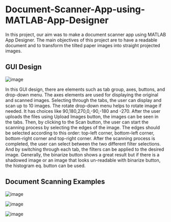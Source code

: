 # Document-Scanner-App-using-MATLAB-App-Designer

In this project, our aim was to make a document scanner app using MATLAB App Designer. The main objectives of this project are to have a readable document and to transform the tilted paper images into straight projected images.

## GUI Design

![image](https://github.com/cerenkilic/Document-Scanner-App-using-MATLAB-App-Designer/assets/74498810/1adefd8b-e267-42ea-a036-e0f7cdf20bff)

In this GUI design, there are elements such as tab group, axes, buttons, and drop-down menu. The axes elements are used for displaying the original and scanned images. Selecting through the tabs, the user can display and scan up to 10 images. 
The rotate drop-down menu helps to rotate image if needed. It has choices like 90,180,270,0,-90,-180 and -270. 
After the user uploads the files using Upload Images button, the images can be seen in the tabs. Then, by clicking to the Scan button, the user can start the scanning process by selecting the edges of the image. The edges should be selected according to this order: top-left corner, bottom-left corner, bottom-right corner and top-right corner.
After the scanning process is completed, the user can select between the two different filter selections. And by switching through each tab, the filters can be applied to the desired image. Generally, the binarize button shows a great result but if there is a shadowed image or an image that looks un-readable with binarize button, the histogram eq. button can be used. 

## Document Scanning Examples

![image](https://github.com/cerenkilic/Document-Scanner-App-using-MATLAB-App-Designer/assets/74498810/6693597c-7e40-47e2-9265-5a13d46933a9)

![image](https://github.com/cerenkilic/Document-Scanner-App-using-MATLAB-App-Designer/assets/74498810/46642da3-4fe4-43ae-8cdc-20b73f8a1532)

![image](https://github.com/cerenkilic/Document-Scanner-App-using-MATLAB-App-Designer/assets/74498810/08bdad5f-f2d3-4ff2-8b06-26a7e14bd15a)



